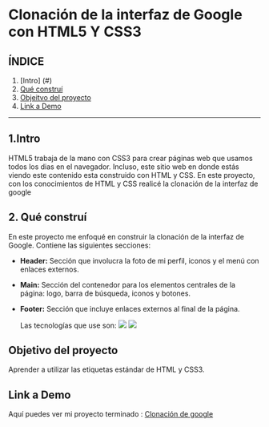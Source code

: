 # Clonación de la interfaz de Google con HTML5 Y CSS3

## **ÍNDICE**

1. [Intro] (#)
2. [Qué construí](#)
3. [Objeitvo del proyecto](#)
4. [Link a Demo](#)

****

## 1.Intro
HTML5 trabaja de la mano con CSS3 para crear páginas web que usamos todos los dias en el navegador. Incluso, este sitio web en donde estás viendo este contenido esta construido con HTML y CSS. En este proyecto, con los conocimientos de HTML y CSS realicé la clonación de la interfaz de google

## 2. Qué construí
En este proyecto me enfoqué en construir la clonación de la interfaz de Google.
Contiene las siguientes secciones:

* **Header:** Sección que involucra la foto de mi perfil, iconos y el menú con enlaces externos.

* **Main:** Sección del contenedor para los elementos centrales de la página: logo, barra de búsqueda, iconos y botones.

* **Footer:** Sección que incluye enlaces externos al final de la página.


  Las tecnologías que use son:
  <img src="https://img.shields.io/badge/HTML5-E34F26?style=for-the-badge&logo=html5&logoColor=white"/>
  <img src="https://img.shields.io/badge/CSS3-1572B6?style=for-the-badge&logo=css3&logoColor=white"/>

## Objetivo del proyecto
Aprender a utilizar las etiquetas estándar de HTML y CSS3.

## Link a Demo
Aquí puedes  ver mi proyecto terminado : [Clonación de google](#)


  
